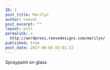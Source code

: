 ```yaml
---
ID: 1
post_title: Marilyn
author: reevel
post_excerpt: ""
layout: post
permalink: >
  http://wordpress.reevedesigns.com/marilyn/
published: true
post_date: 2017-08-04 02:01:22
---
```

Spraypaint on glass